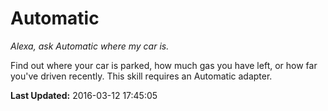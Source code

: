 # Automatic
*Alexa, ask Automatic where my car is.*

Find out where your car is parked, how much gas you have left, or how far you've driven recently. This skill requires an Automatic adapter.

**Last Updated:** 2016-03-12 17:45:05